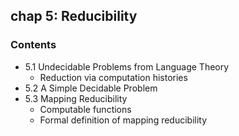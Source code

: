 ## chap 5: Reducibility

### Contents
- 5.1 Undecidable Problems from Language Theory
  - Reduction via computation histories
- 5.2 A Simple Decidable Problem
- 5.3 Mapping Reducibility
  - Computable functions
  - Formal definition of mapping reducibility
  
